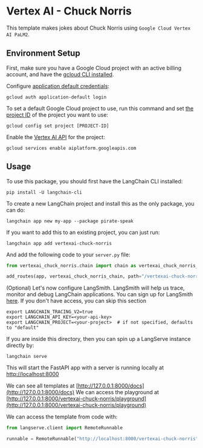 # Vertex AI - Chuck Norris

This template makes jokes about Chuck Norris using `Google Cloud Vertex AI PaLM2`. 

## Environment Setup

First, make sure you have a Google Cloud project with
an active billing account, and have the [gcloud CLI installed](https://cloud.google.com/sdk/docs/install).

Configure [application default credentials](https://cloud.google.com/docs/authentication/provide-credentials-adc):

```shell
gcloud auth application-default login
```

To set a default Google Cloud project to use, run this command and set [the project ID](https://support.google.com/googleapi/answer/7014113?hl=en) of the project you want to use:
```shell
gcloud config set project [PROJECT-ID]
```

Enable the [Vertex AI API](https://console.cloud.google.com/apis/library/aiplatform.googleapis.com) for the project:
```shell
gcloud services enable aiplatform.googleapis.com
```

## Usage

To use this package, you should first have the LangChain CLI installed:

```shell
pip install -U langchain-cli
```

To create a new LangChain project and install this as the only package, you can do:

```shell
langchain app new my-app --package pirate-speak
```

If you want to add this to an existing project, you can just run:

```shell
langchain app add vertexai-chuck-norris
```

And add the following code to your `server.py` file:
```python
from vertexai_chuck_norris.chain import chain as vertexai_chuck_norris_chain

add_routes(app, vertexai_chuck_norris_chain, path="/vertexai-chuck-norris")
```

(Optional) Let's now configure LangSmith. 
LangSmith will help us trace, monitor and debug LangChain applications. 
You can sign up for LangSmith [here](https://smith.langchain.com/). 
If you don't have access, you can skip this section


```shell
export LANGCHAIN_TRACING_V2=true
export LANGCHAIN_API_KEY=<your-api-key>
export LANGCHAIN_PROJECT=<your-project>  # if not specified, defaults to "default"
```

If you are inside this directory, then you can spin up a LangServe instance directly by:

```shell
langchain serve
```

This will start the FastAPI app with a server is running locally at 
[http://localhost:8000](http://localhost:8000)

We can see all templates at [http://127.0.0.1:8000/docs](http://127.0.0.1:8000/docs)
We can access the playground at [http://127.0.0.1:8000/vertexai-chuck-norris/playground](http://127.0.0.1:8000/vertexai-chuck-norris/playground)  

We can access the template from code with:

```python
from langserve.client import RemoteRunnable

runnable = RemoteRunnable("http://localhost:8000/vertexai-chuck-norris")
```
